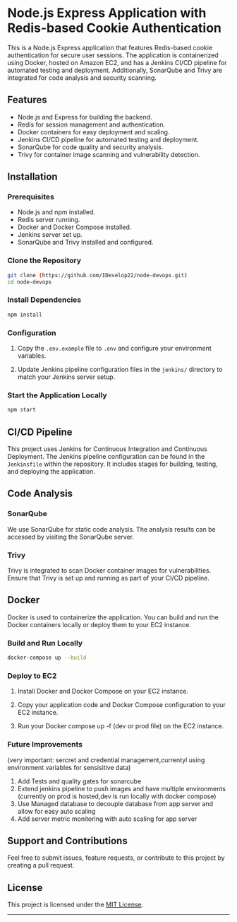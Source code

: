 
# Node.js Express Application with Redis-based Cookie Authentication

This is a Node.js Express application that features Redis-based cookie authentication for secure user sessions. The application is containerized using Docker, hosted on Amazon EC2, and has a Jenkins CI/CD pipeline for automated testing and deployment. Additionally, SonarQube and Trivy are integrated for code analysis and security scanning.

## Features

- Node.js and Express for building the backend.
- Redis for session management and authentication.
- Docker containers for easy deployment and scaling.
- Jenkins CI/CD pipeline for automated testing and deployment.
- SonarQube for code quality and security analysis.
- Trivy for container image scanning and vulnerability detection.

## Installation

### Prerequisites

- Node.js and npm installed.
- Redis server running.
- Docker and Docker Compose installed.
- Jenkins server set up.
- SonarQube and Trivy installed and configured.

### Clone the Repository

```bash
git clone (https://github.com/IDevelop22/node-devops.git)
cd node-devops
```

### Install Dependencies

```bash
npm install
```

### Configuration

1. Copy the `.env.example` file to `.env` and configure your environment variables.

2. Update Jenkins pipeline configuration files in the `jenkins/` directory to match your Jenkins server setup.

### Start the Application Locally

```bash
npm start
```

## CI/CD Pipeline

This project uses Jenkins for Continuous Integration and Continuous Deployment. The Jenkins pipeline configuration can be found in the `Jenkinsfile` within the repository. It includes stages for building, testing, and deploying the application.

## Code Analysis

### SonarQube

We use SonarQube for static code analysis. The analysis results can be accessed by visiting the SonarQube server.

### Trivy

Trivy is integrated to scan Docker container images for vulnerabilities. Ensure that Trivy is set up and running as part of your CI/CD pipeline.

## Docker

Docker is used to containerize the application. You can build and run the Docker containers locally or deploy them to your EC2 instance.

### Build and Run Locally

```bash
docker-compose up --build
```

### Deploy to EC2

1. Install Docker and Docker Compose on your EC2 instance.

2. Copy your application code and Docker Compose configuration to your EC2 instance.

3. Run your Docker compose up -f (dev or prod file) on the EC2 instance.

### Future Improvements
(very important: sercret and credential management,currentyl using environment variables for sensisitive data)
1. Add Tests and quality gates for sonarcube
2. Extend jenkins pipeline to push images and have multiple environments (currently on prod is hosted,dev is run locally with docker compose)
3. Use Managed database to decouple database from app server and allow for easy auto scaling
4. Add server metric monitoring with auto scaling for app server

## Support and Contributions

Feel free to submit issues, feature requests, or contribute to this project by creating a pull request.

## License

This project is licensed under the [MIT License](LICENSE).

---




